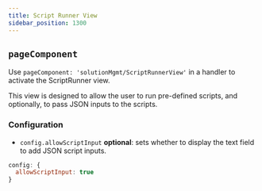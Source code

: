 ```yaml
---
title: Script Runner View
sidebar_position: 1300
---
```


## `pageComponent`

Use `pageComponent: 'solutionMgmt/ScriptRunnerView'` in a handler to activate the ScriptRunner view.

This view is designed to allow the user to run pre-defined scripts, and optionally, to pass JSON inputs to the scripts.

### Configuration

- `config.allowScriptInput` **optional**: sets whether to display the text field to add JSON script inputs.

```jsx
config: {
  allowScriptInput: true
}
```

